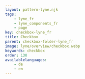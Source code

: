 ```yaml
---
layout: pattern-lyne.njk
tags: 
    - lyne_fr
    - lyne_components_fr
    - page
key: checkbox-lyne_fr
title: Checkbox
parent: checkbox-folder-lyne_fr
image: lyne/overview/checkbox.webp
keywords: checkbox
order: 130
availablelanguages: 
    - de
    - en
---
```


